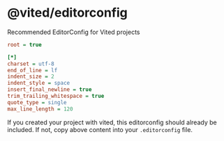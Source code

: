 # @vited/editorconfig

Recommended EditorConfig for Vited projects

```ini
root = true

[*]
charset = utf-8
end_of_line = lf
indent_size = 2
indent_style = space
insert_final_newline = true
trim_trailing_whitespace = true
quote_type = single
max_line_length = 120
```

If you created your project with vited, this editorconfig should already be included. If not, copy above content into your `.editorconfig` file.

